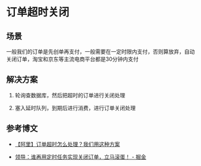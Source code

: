 # 订单超时关闭

## 场景

一般我们的订单是先创单再支付，一般需要在一定时限内支付，否则算放弃，自动关闭订单，淘宝和京东等主流电商平台都是30分钟内支付

## 解决方案

1. 轮询查数据库，然后把超时的订单进行关闭处理

2. 塞入延时队列，到期后进行消费，进行订单关闭处理

## 参考博文

- [【阿里】订单超时怎么处理？我们用这种方案](https://mp.weixin.qq.com/s/OmbyxkufVm-XzwIv_A514w)

- [领导：谁再用定时任务实现关闭订单，立马滚蛋！ - 掘金](https://juejin.cn/post/6987233263660040206)
